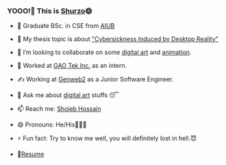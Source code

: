 ### YOOO!🤘 This is [Shurzo](https://www.facebook.com/shoaibhossain207/)🌞

- 🔭 Graduate BSc. in CSE from [AIUB](https://www.aiub.edu/)
- 🌱 My thesis topic is about ["Cybersickness Induced by Desktop Reality"](https://drive.google.com/file/d/1pWtv3Ry3x7Qy9sVQvS--GMuHyCcOMTdv/view?usp=sharing)
- 👯 I’m looking to collaborate on some [digital art](https://www.google.com/search?q=digital+art&sxsrf=ALeKk038fivupdnAy4NgvIEnrySWrfO3fg:1617388964732&source=lnms&tbm=isch&sa=X&ved=2ahUKEwiGkdO1m-DvAhXoxDgGHURdD9IQ_AUoAXoECAIQAw&biw=1920&bih=937) and [animation](https://en.wikipedia.org/wiki/Animation#:~:text=Animation%20is%20a%20method%20in,%2Dgenerated%20imagery%20(CGI).).
- 🤔 Worked at [GAO Tek Inc.](https://gaotek.com/) as an intern.
- ✍ Working at [Genweb2](https://genweb2.com/) as a Junior Software Engineer.
- 💬 Ask me about [digital art](https://www.google.com/search?q=digital+art&sxsrf=ALeKk038fivupdnAy4NgvIEnrySWrfO3fg:1617388964732&source=lnms&tbm=isch&sa=X&ved=2ahUKEwiGkdO1m-DvAhXoxDgGHURdD9IQ_AUoAXoECAIQAw&biw=1920&bih=937) stuffs 😴

- 📫 Reach me: [Shoieb Hossain](https://www.linkedin.com/in/zoro-op/?msgControlName=reply_to_sender&msgConversationId=2-ZTBiNTcwMjEtMWFiOS00MjVlLWFkYzUtZGVhZDcxOGFlZTU3XzAxMw%3D%3D&msgOverlay=true)
- 😄 Pronouns: He/His👨🏻‍🎓
- ⚡ Fun fact: Try to know me well, you will definitely lost in hell.😈
- 📝[Resume](https://drive.google.com/file/d/1QWfCbg3QM7SO2Tv1duYyZG5fUAgfJzEm/view?usp=sharing)
